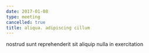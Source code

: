 ```yaml
---
date: 2017-01-08
type: meeting
cancelled: true
title: aliqua. adipiscing cillum
---
```

nostrud sunt reprehenderit sit aliquip nulla in exercitation